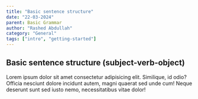 ```yaml
---
title: "Basic sentence structure"
date: "22-03-2024"
parent: Basic Grammar
author: "Rashed Abdullah"
category: "General"
tags: ["intro", "getting-started"]
---
```


## Basic sentence structure (subject-verb-object)

Lorem ipsum dolor sit amet consectetur adipisicing elit. Similique, id
odio? Officia nesciunt dolore incidunt autem, magni quaerat sed unde cum!
Neque deserunt sunt sed iusto nemo, necessitatibus vitae dolor!
